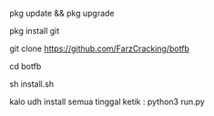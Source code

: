 pkg update && pkg upgrade

pkg install git

git clone https://github.com/FarzCracking/botfb

cd botfb

sh install.sh

kalo udh install semua tinggal ketik : python3 run.py
